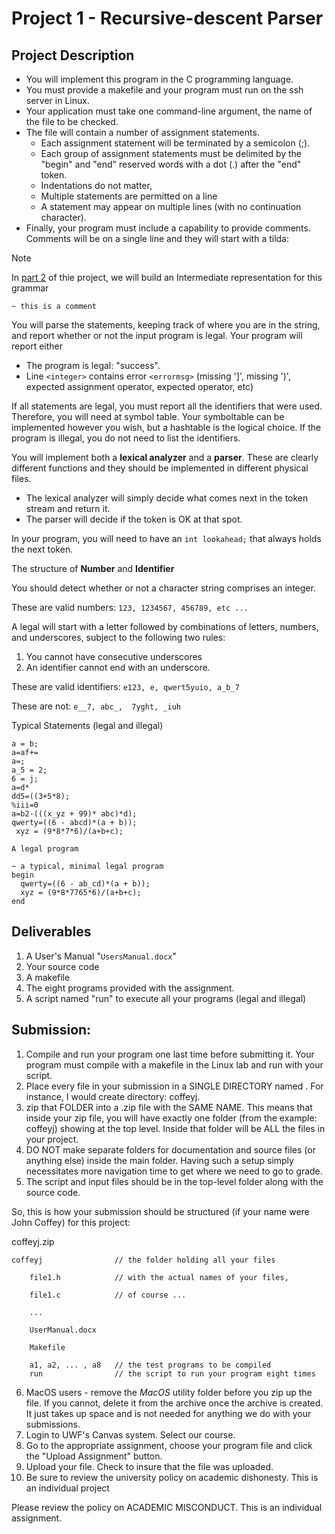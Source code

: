 # Project 1 - Recursive-descent Parser

## Project Description

- You will implement this program in the C programming language.
- You must provide a makefile and your program must run on the ssh server in Linux.
- Your application must take one command-line argument, the name of the file to be checked.
- The file will contain a number of assignment statements.
    - Each assignment statement will be terminated by a semicolon (;). 
    - Each group of assignment statements must be delimited by the "begin"  and "end" reserved words with a dot (.) after the "end" token.
    - Indentations do not matter,
    - Multiple statements are permitted on a line
    - A statement may appear on multiple lines (with no continuation character).
- Finally, your program must include a capability to provide comments. Comments will be on a single line and they will start with a tilda:

>[!Note]
>In [part 2](https://github.com/David-Huson/COP4020-ProgrammingLanguages/edit/main/project2) of thie project, we will build an Intermediate representation for this grammar

`~ this is a comment`

You will parse the statements, keeping track of where you are in the string, and report whether or not the input program is legal. Your program will report either

- The program is legal: "success".
- Line `<integer>` contains error `<errormsg>` (missing ']', missing ')', expected assignment operator, expected operator, etc)

If all statements are legal, you must report all the identifiers that were used. Therefore, you will need at symbol table. Your symboltable can be implemented however you wish, but a hashtable is the logical choice. If the program is illegal, you do not need to list the identifiers.

You will implement both a **lexical analyzer** and a **parser**. These are clearly different functions and they should be implemented in different physical files. 

- The lexical analyzer will simply decide what comes next in the token stream and return it. 
- The parser will decide if the token is OK at that spot.

In your program, you will need to have an `int lookahead;` that always holds the next token.

The structure of **Number** and **Identifier**

You should detect whether or not a character string comprises an integer.

These are valid numbers: `123, 1234567, 456789, etc ...`
 

A legal <identifier> will start with a letter followed by combinations of letters, numbers, and underscores, subject to the following two rules:

1. You cannot have consecutive underscores
2. An identifier cannot end with an underscore.

These are valid identifiers:
     `e123, e, qwert5yuio, a_b_7`

These are not: `e__7, abc_,  7yght, _iuh`

Typical  Statements (legal and illegal)
```
a = b;
a=af+=
a=;
a_5 = 2;
6 = j;
a=d*
dd5=((3+5*8);
%iii=0
a=b2-(((x_yz + 99)* abc)*d);
qwerty=((6 - abcd)*(a + b));
 xyz = (9*8*7*6)/(a+b+c);

A legal program

~ a typical, minimal legal program
begin
  qwerty=((6 - ab_cd)*(a + b));
  xyz = (9*8*7765*6)/(a+b+c);
end
```
## Deliverables

1. A User's Manual "`UsersManual.docx`"
2. Your source code
3. A makefile
4. The eight programs provided with the assignment.
5. A script named "run" to execute all your programs (legal and illegal)

## Submission:  

1. Compile and run your program one last time before submitting it. Your program must compile with a makefile in the Linux lab and run with your script.
2. Place every file in your submission in a SINGLE DIRECTORY named <last name><firstInitial>. For instance, I would create directory:
     coffeyj.
3. zip that FOLDER into a .zip file with the SAME NAME. This means that inside your zip file, you will have exactly one folder (from the example: coffeyj) showing at the top level. Inside that folder will be ALL the files in your project.
4. DO NOT make separate folders for documentation and source files (or anything else) inside the main folder. Having such a setup simply necessitates more navigation time to get where we need to go to grade.
5. The script and input files should be in the top-level folder along with the source code.

So, this is how your submission should be structured (if your name were John Coffey) for this project:

coffeyj.zip

    coffeyj                // the folder holding all your files

        file1.h            // with the actual names of your files,

        file1.c            // of course ...

        ...

        UserManual.docx

        Makefile

        a1, a2, ... , a8   // the test programs to be compiled
        run                // the script to run your program eight times

6. MacOS users - remove the _MacOS_ utility folder before you zip up the file. If you cannot, delete it from the archive once the archive is created. It just takes up space and is not needed for anything we do with your submissions.
7. Login to UWF's Canvas system. Select our course.
8. Go to the appropriate assignment, choose your program file and click the "Upload Assignment" button.
9. Upload your file. Check to insure that the file was uploaded.
10. Be sure to review the university policy on academic dishonesty. This is an individual project

Please review the policy on ACADEMIC MISCONDUCT. This is an individual assignment.


